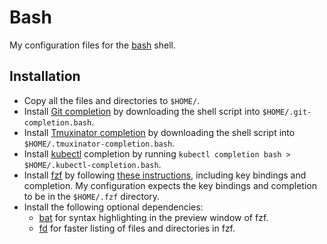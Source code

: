 # Bash

My configuration files for the [bash](http://www.gnu.org/software/bash/) shell.

## Installation

* Copy all the files and directories to `$HOME/`.
* Install [Git completion](https://github.com/git/git/blob/master/contrib/completion/git-completion.bash) by downloading the shell script into `$HOME/.git-completion.bash`.
* Install [Tmuxinator completion](https://github.com/tmuxinator/tmuxinator/blob/master/completion/tmuxinator.bash) by downloading the shell script into `$HOME/.tmuxinator-completion.bash`.
* Install [kubectl](https://github.com/kubernetes/kubectl) completion by running `kubectl completion bash > $HOME/.kubectl-completion.bash`.
* Install [fzf](https://github.com/junegunn/fzf) by following [these instructions](https://github.com/junegunn/fzf?tab=readme-ov-file#installation), including key bindings and completion. My configuration expects the key bindings and completion to be in the `$HOME/.fzf` directory.
* Install the following optional dependencies:
    * [bat](https://github.com/sharkdp/bat) for syntax highlighting in the preview window of fzf.
    * [fd](https://github.com/sharkdp/fd) for faster listing of files and directories in fzf.
